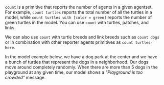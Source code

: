 `count` is a primitive that reports the number of agents in a given agentset. For example, `count turtles` reports the total number of all the turtles in a model, while  `count turtles with [color = green]` reports the number of green turtles in the model. You can use `count` with turtles, patches, and links. 



We can also use `count` with turtle breeds and link breeds such as `count dogs` or in combination with other reporter agents primitives as `count turtles-here`.



In the model example below, we have a dog park at the center and we have a bunch of turtles that represent the dogs in a neighborhood. Our dogs move around completely randomly. When there are more than 5 dogs in the playground at any given time, our model shows a *"Playground is too crowded"* message.